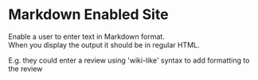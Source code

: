 # Markdown Enabled Site

Enable a user to enter text in Markdown format.  
When you display the output it should be in regular HTML.

E.g. they could enter a review using 'wiki-like' syntax to add formatting to the review  

